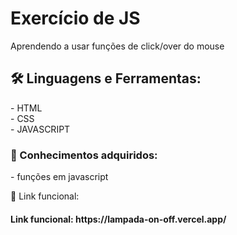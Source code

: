 <h1> Exercício de JS </h1>

<p> Aprendendo a usar funções de click/over do mouse </p>

<h2> 🛠 Linguagens e Ferramentas:</h2>
- HTML<br>
- CSS <br>
- JAVASCRIPT<br>

<h3> 🎯 Conhecimentos adquiridos:</h3>
- funções em javascript

🚀 Link funcional: 


<h4>Link funcional: https://lampada-on-off.vercel.app/ </h4>
